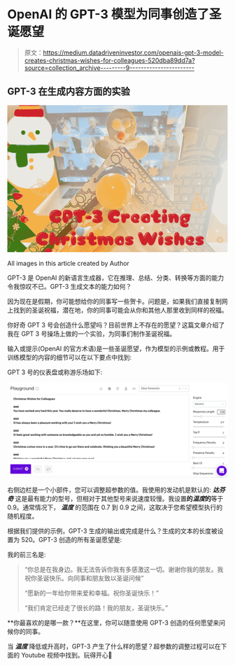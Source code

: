 # OpenAI 的 GPT-3 模型为同事创造了圣诞愿望

> 原文：<https://medium.datadriveninvestor.com/openais-gpt-3-model-creates-christmas-wishes-for-colleagues-520dba89dd7a?source=collection_archive---------9----------------------->

## GPT-3 在生成内容方面的实验

![](img/6356556cf806a9d941d21ef1cf2e8f92.png)

All images in this article created by Author

GPT-3 是 OpenAI 的新语言生成器，它在推理、总结、分类、转换等方面的能力令我惊叹不已。GPT-3 生成文本的能力如何？

因为现在是假期，你可能想给你的同事写一些贺卡。问题是，如果我们直接复制网上找到的圣诞祝福，潜在地，你的同事可能会从你和其他人那里收到同样的祝福。

你好奇 GPT 3 号会创造什么愿望吗？目前世界上不存在的愿望？这篇文章介绍了我在 GPT 3 号操场上做的一个实验，为同事们制作圣诞祝福。

输入或提示(OpenAI 的官方术语)是一些圣诞愿望，作为模型的示例或教程。用于训练模型的内容的细节可以在以下要点中找到:

GPT 3 号的仪表盘或称游乐场如下:

![](img/48e648ce08eef3312a807019ee36242b.png)

右侧边栏是一个小部件，您可以调整超参数的值。我使用的发动机是默认的: ***达芬奇*** 这是最有能力的型号，但相对于其他型号来说速度较慢。我设置**的*温度*的**等于 0.9。通常情况下， ***温度*** 的范围在 0.7 到 0.9 之间，这取决于您希望模型执行的随机程度。

根据我们提供的示例，GPT-3 生成的输出或完成是什么？生成的文本的长度被设置为 520。GPT-3 创造的所有圣诞愿望是:

我的前三名是:

> “你总是在我身边。我无法告诉你我有多感激这一切。谢谢你我的朋友。我祝你圣诞快乐。向同事和朋友致以圣诞问候”
> 
> “愿新的一年给你带来爱和幸福。祝你圣诞快乐！”
> 
> “我们肯定已经走了很长的路！我的朋友，圣诞快乐。”

**你最喜欢的是哪一款？**在这里，你可以随意使用 GPT-3 创造的任何愿望来问候你的同事。

当 ***温度*** 降低或升高时，GPT-3 产生了什么样的愿望？超参数的调整过程可以在下面的 Youtube 视频中找到。玩得开心🎄